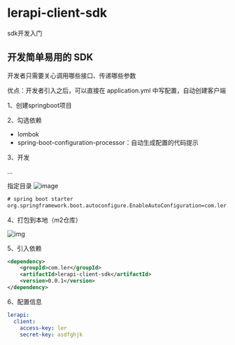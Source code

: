 # lerapi-client-sdk
sdk开发入门
## 开发简单易用的 SDK

开发者只需要关心调用哪些接口、传递哪些参数

优点：开发者引入之后，可以直接在 application.yml 中写配置，自动创建客户端


1、创建springboot项目

2、勾选依赖

- lombok
- spring-boot-configuration-processor：自动生成配置的代码提示

3、开发

...

指定目录
![image](https://github.com/Miaowzhz/lerapi-client-sdk/assets/138358376/c4df512e-e5df-48e5-aa23-8af3243ff5a4)


```xml
# spring boot starter
org.springframework.boot.autoconfigure.EnableAutoConfiguration=com.ler.lerapiclientsdk.LerApiClientConfig
```

4、打包到本地（m2仓库）

![img](https://cdn.nlark.com/yuque/0/2024/png/40918944/1715750498363-68cdb012-a65a-43d9-859d-0e6c1aa31b6d.png)

5、引入依赖
```xml
<dependency>
    <groupId>com.ler</groupId>
    <artifactId>lerapi-client-sdk</artifactId>
    <version>0.0.1</version>
</dependency>
```
6、配置信息
```yaml
lerapi:
  client:
    access-key: ler
    secret-key: asdfghjk
```
